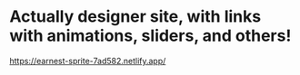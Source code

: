 # Actually designer site, with links with animations, sliders, and others!
https://earnest-sprite-7ad582.netlify.app/
